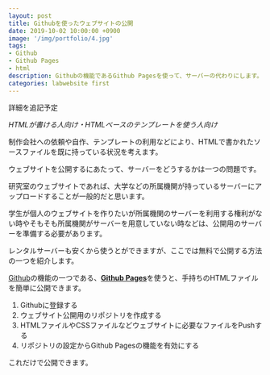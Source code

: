 ```yaml
---
layout: post
title: Githubを使ったウェブサイトの公開
date: 2019-10-02 10:00:00 +0900
image: '/img/portfolio/4.jpg'
tags:
- Github
- Github Pages
- html
description: Githubの機能であるGithub Pagesを使って、サーバーの代わりにします。
categories: labwebsite first
---
```


詳細を追記予定

*HTMLが書ける人向け・HTMLベースのテンプレートを使う人向け*

制作会社への依頼や自作、テンプレートの利用などにより、HTMLで書かれたソースファイルを既に持っている状況を考えます。

ウェブサイトを公開するにあたって、サーバーをどうするかは一つの問題です。

研究室のウェブサイトであれば、大学などの所属機関が持っているサーバーにアップロードすることが一般的だと思います。

学生が個人のウェブサイトを作りたいが所属機関のサーバーを利用する権利がない時やそもそも所属機関がサーバーを用意していない時などは、公開用のサーバーを準備する必要があります。

レンタルサーバーも安くから使うとができますが、ここでは無料で公開する方法の一つを紹介します。

[Github](https://github.co.jp/)の機能の一つである、[**Github Pages**](https://pages.github.com/)を使うと、手持ちのHTMLファイルを簡単に公開できます。

1. Githubに登録する
2. ウェブサイト公開用のリポジトリを作成する
3. HTMLファイルやCSSファイルなどウェブサイトに必要なファイルをPushする
4. リポジトリの設定からGithub Pagesの機能を有効にする

これだけで公開できます。
